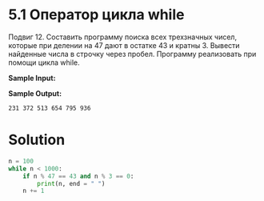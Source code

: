 # 5.1 Оператор цикла while

Подвиг 12. Составить программу поиска всех трехзначных чисел, которые при делении на 47 дают в остатке 43 и кратны 3. Вывести найденные числа в строчку через пробел. Программу реализовать при помощи цикла while.

**Sample Input:**

**Sample Output:**
```
231 372 513 654 795 936
```
# Solution
```python
n = 100
while n < 1000:
    if n % 47 == 43 and n % 3 == 0:
        print(n, end = " ")
    n += 1
```